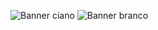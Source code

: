 ![Banner ciano](https://github.com/SmartLiving-Org/.github/assets/102625628/3411f51c-624d-4b95-97e0-63ad9693fdb5#gh-dark-mode-only)
![Banner branco](https://github.com/SmartLiving-Org/.github/assets/102625628/b9958b4b-33e1-4aee-a755-c5610d9c514a#gh-light-mode-only)
